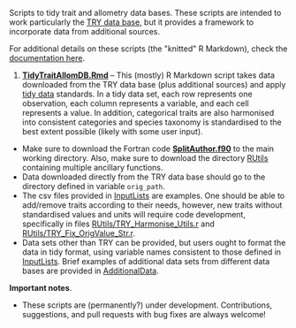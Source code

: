 Scripts to tidy trait and allometry data bases. These scripts are intended to work particularly the [TRY data base](https://www.try-db.org/TryWeb/Home.php), but it provides a framework to incorporate data from additional sources.

For additional details on these scripts (the "knitted" R Markdown), check the [documentation here](https://mpaiao.github.io/TraitAllom_Workflow/index.html).

1. [**TidyTraitAllomDB.Rmd**](TidyTraitAllomDB.Rmd) – This (mostly) R Markdown script takes data downloaded from the TRY data base (plus additional sources) and apply [tidy data](https://cran.r-project.org/web/packages/tidyr/vignettes/tidy-data.html) standards. In a tidy data set, each row represents one observation, each column represents a variable,  and each cell represents a value. In addition, categorical traits are also harmonised into consistent categories and species taxonomy is standardised to the best extent possible (likely with some user input).
  * Make sure to download the Fortran code [**SplitAuthor.f90**](SplitAuthor.f90) to the main working directory. Also, make sure to download the directory [RUtils](RUtils) containing multiple ancillary functions.
  * Data downloaded directly from the TRY data base should go to the directory defined in variable `orig_path`.
  * The csv files provided in [InputLists](InputLists) are examples. One should be able to add/remove traits according to their needs, however, new traits without standardised values and units will require code development, specifically in files [RUtils/TRY_Harmonise_Utils.r](RUtils/TRY_Harmonise_Utils.r) and [RUtils/TRY_Fix_OrigValue_Str.r](RUtils/TRY_Fix_OrigValue_Str.r).
  * Data sets other than TRY can be provided, but users ought to format the data in tidy format, using variable names consistent to those defined in [InputLists](InputLists).  Brief examples of additional data sets from different data bases are provided in [AdditionalData](AdditionalData).


**Important notes**.

* These scripts are (permanently?) under development.  Contributions, suggestions, and pull requests with bug fixes are always welcome!

